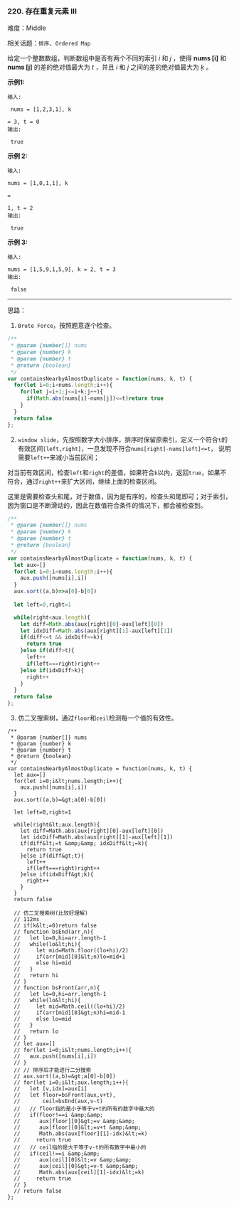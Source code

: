 ### 220. 存在重复元素 III

难度：Middle

相关话题：`排序`、`Ordered Map`

给定一个整数数组，判断数组中是否有两个不同的索引  *i*  和  *j* ，使得 **nums [i]**  和 **nums [j]** 的差的绝对值最大为  *t* ，并且  *i*  和  *j*  之间的差的绝对值最大为  *ķ* 。



 **示例1:** 





```
输入:

 nums = [1,2,3,1], k 

= 3, t = 0
输出:

 true
```

 **示例 2:** 





```
输入: 

nums = [1,0,1,1], k 

= 

1, t = 2
输出:

 true
```

 **示例 3:** 





```
输入: 

nums = [1,5,9,1,5,9], k = 2, t = 3
输出:

 false
```


-----

思路：

1. `Brute Force`，按照题意逐个检查。

```js
/**
 * @param {number[]} nums
 * @param {number} k
 * @param {number} t
 * @return {boolean}
 */
var containsNearbyAlmostDuplicate = function(nums, k, t) {
  for(let i=0;i<nums.length;i++){
    for(let j=i+1;j<=i+k;j++){
      if(Math.abs(nums[i]-nums[j])<=t)return true
    }
  }
  return false
};
```

2. `window slide`，先按照数字大小排序，排序时保留原索引，定义一个符合`t`的有效区间`[left,right]`，一旦发现不符合`nums[right]-nums[left]<=t`，
说明需要`left++`来减小当前区间；

对当前有效区间，检查`left`和`right`的差值，如果符合`k`以内，返回`true`，如果不符合，通过`right++`来扩大区间，继续上面的检查区间。

这里是需要检查头和尾，对于数值，因为是有序的，检查头和尾即可；对于索引，因为窗口是不断滑动的，因此在数值符合条件的情况下，都会被检查到。

```js
/**
 * @param {number[]} nums
 * @param {number} k
 * @param {number} t
 * @return {boolean}
 */
var containsNearbyAlmostDuplicate = function(nums, k, t) {
  let aux=[]
  for(let i=0;i<nums.length;i++){
    aux.push([nums[i],i])
  }
  aux.sort((a,b)=>a[0]-b[0])
  
  let left=0,right=1

  while(right<aux.length){
    let diff=Math.abs(aux[right][0]-aux[left][0])
    let idxDiff=Math.abs(aux[right][1]-aux[left][1])
    if(diff<=t && idxDiff<=k){
      return true
    }else if(diff>t){
      left++
      if(left===right)right++
    }else if(idxDiff>k){
      right++
    }
  }
  return false
};
```

3. 仿二叉搜索树，通过`floor`和`ceil`检测每一个值的有效性。


```
/**
 * @param {number[]} nums
 * @param {number} k
 * @param {number} t
 * @return {boolean}
 */
var containsNearbyAlmostDuplicate = function(nums, k, t) {
  let aux=[]
  for(let i=0;i&lt;nums.length;i++){
    aux.push([nums[i],i])
  }
  aux.sort((a,b)=&gt;a[0]-b[0])
  
  let left=0,right=1

  while(right&lt;aux.length){
    let diff=Math.abs(aux[right][0]-aux[left][0])
    let idxDiff=Math.abs(aux[right][1]-aux[left][1])
    if(diff&lt;=t &amp;&amp; idxDiff&lt;=k){
      return true
    }else if(diff&gt;t){
      left++
      if(left===right)right++
    }else if(idxDiff&gt;k){
      right++
    }
  }
  return false
  
  // 仿二叉搜索树(比较好理解)
  // 112ms
  // if(k&lt;=0)return false
  // function bsEnd(arr,n){
  //   let lo=0,hi=arr.length-1
  //   while(lo&lt;hi){
  //     let mid=Math.floor((lo+hi)/2)
  //     if(arr[mid][0]&lt;n)lo=mid+1
  //     else hi=mid
  //   }
  //   return hi
  // }
  // function bsFront(arr,n){
  //   let lo=0,hi=arr.length-1
  //   while(lo&lt;hi){
  //     let mid=Math.ceil((lo+hi)/2)
  //     if(arr[mid][0]&gt;n)hi=mid-1
  //     else lo=mid
  //   }
  //   return lo
  // }
  // let aux=[]
  // for(let i=0;i&lt;nums.length;i++){
  //   aux.push([nums[i],i])
  // }
  // // 排序后才能进行二分搜索
  // aux.sort((a,b)=&gt;a[0]-b[0])  
  // for(let i=0;i&lt;aux.length;i++){
  //   let [v,idx]=aux[i]
  //   let floor=bsFront(aux,v+t),
  //       ceil=bsEnd(aux,v-t)
  //   // floor指的是小于等于v+t的所有的数字中最大的
  //   if(floor!==i &amp;&amp;
  //      aux[floor][0]&gt;=v &amp;&amp;
  //      aux[floor][0]&lt;=v+t &amp;&amp;
  //      Math.abs(aux[floor][1]-idx)&lt;=k)
  //     return true
  //   // ceil指的是大于等于v-t的所有数字中最小的
  //   if(ceil!==i &amp;&amp;
  //      aux[ceil][0]&lt;=v &amp;&amp;
  //      aux[ceil][0]&gt;=v-t &amp;&amp;
  //      Math.abs(aux[ceil][1]-idx)&lt;=k)
  //     return true
  // }
  // return false
};



```
